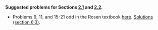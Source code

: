 **Suggested problems for Sections [2.1](https://mml.johnmyersmath.com/stats-book/chapters/02-rules-of-prob.html#the-product-and-sum-rules-for-counting) and [2.2](https://mml.johnmyersmath.com/stats-book/chapters/02-rules-of-prob.html#permutations-and-combinations).**

* Problems 9, 11, and 15-21 odd in the Rosen textbook [here](https://drive.google.com/file/d/1QKdi9-wJIyDkBsPu0sBct21tXWq7eaIc/view?usp=drive_link). [Solutions (section 6.3)](https://drive.google.com/file/d/1QKz4jWZ6VeDO2KXgxng9qdj1hJesmuO7/view?usp=drive_link).
